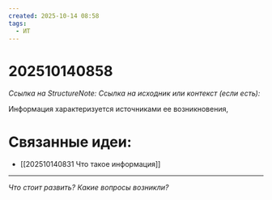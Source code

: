 ```yaml
---
created: 2025-10-14 08:58
tags:
  - ИТ
---
```

# 202510140858
*Ссылка на StructureNote:*
*Ссылка на исходник или контекст (если есть):* 

Информация характеризуется источниками ее возникновения, 
# Связанные идеи:
* [[202510140831 Что такое информация]]
---

*Что стоит развить? Какие вопросы возникли?*